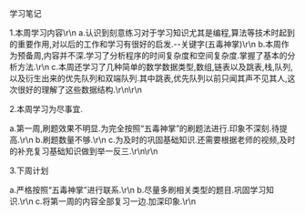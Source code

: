 学习笔记

1.本周学习内容\r\n
  a.认识到刻意练习对于学习知识尤其是编程,算法等技术时起到的重要作用,对以后的工作和学习有很好的启发.--关键字(五毒神掌)\r\n
  b.本周作为预备周,内容并不深.学习了分析程序的时间复杂度和空间复杂度.掌握了基本的分析方法.\r\n
  c.本周还学习了几种简单的数学数据类型,数组,链表以及跳表,栈,队列,以及衍生出来的优先队列和双端队列.其中跳表,优先队列以前只闻其声不见其人,这次很好的理解了这些数据结构.\r\n\r\n

2.本周学习为尽事宜.

  a.第一周,刷题效果不明显.为完全按照“五毒神掌”的刷题法进行.印象不深刻.待提高.\r\n
  b.刷题数量不够.\r\n
  c.为及时的巩固基础知识.还需要根据老师的视频,及时的补充复习基础知识做到举一反三.\r\n\r\n

3.下周计划<br>

  a.严格按照“五毒神掌”进行联系.\r\n
  b.尽量多刷相关类型的题目.巩固学习知识.\r\n
  c.将第一周的内容全部复习一边.加深印象.\r\n